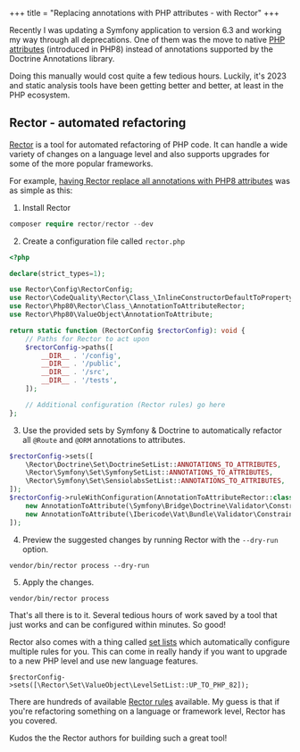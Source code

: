 +++
title = "Replacing annotations with PHP attributes - with Rector" 
+++

Recently I was updating a Symfony application to version 6.3 and working my way through all deprecations. One of them was the move to native [PHP attributes](https://www.php.net/manual/en/language.attributes.overview.php) (introduced in PHP8) instead of annotations supported by the Doctrine Annotations library.

Doing this manually would cost quite a few tedious hours. Luckily, it's 2023 and static analysis tools have been getting better and better, at least in the PHP ecosystem. 

## Rector - automated refactoring

[Rector](https://getrector.com/documentation) is a tool for automated refactoring of PHP code. It can handle a wide variety of changes on a language level and also supports upgrades for some of the more popular frameworks.

For example, [having Rector replace all annotations with PHP8 attributes](https://getrector.com/blog/how-to-upgrade-annotations-to-attributes) was as simple as this:

1. Install Rector

```php
composer require rector/rector --dev
```

2. Create a configuration file called `rector.php`

```php
<?php

declare(strict_types=1);

use Rector\Config\RectorConfig;
use Rector\CodeQuality\Rector\Class_\InlineConstructorDefaultToPropertyRector;
use Rector\Php80\Rector\Class_\AnnotationToAttributeRector;
use Rector\Php80\ValueObject\AnnotationToAttribute;

return static function (RectorConfig $rectorConfig): void {
    // Paths for Rector to act upon
    $rectorConfig->paths([
        __DIR__ . '/config',
        __DIR__ . '/public',
        __DIR__ . '/src',
        __DIR__ . '/tests',
    ]);

    // Additional configuration (Rector rules) go here
};
```

3. Use the provided sets by Symfony & Doctrine to automatically refactor all `@Route` and `@ORM` annotations to attributes.

```php
$rectorConfig->sets([
    \Rector\Doctrine\Set\DoctrineSetList::ANNOTATIONS_TO_ATTRIBUTES,
    \Rector\Symfony\Set\SymfonySetList::ANNOTATIONS_TO_ATTRIBUTES,
    \Rector\Symfony\Set\SensiolabsSetList::ANNOTATIONS_TO_ATTRIBUTES,
]);
$rectorConfig->ruleWithConfiguration(AnnotationToAttributeRector::class, [
    new AnnotationToAttribute(\Symfony\Bridge\Doctrine\Validator\Constraints\UniqueEntity::class),
    new AnnotationToAttribute(\Ibericode\Vat\Bundle\Validator\Constraints\VatNumber::class),
]);
```

4. Preview the suggested changes by running Rector with the `--dry-run` option.

```
vendor/bin/rector process --dry-run
```

5. Apply the changes.

```
vendor/bin/rector process
```

That's all there is to it. Several tedious hours of work saved by a tool that just works and can be configured within minutes. So good!

Rector also comes with a thing called [set lists](https://getrector.com/documentation/set-lists) which automatically configure multiple rules for you. This can come in really handy if you want to upgrade to a new PHP level and use new language features.

```
$rectorConfig->sets([\Rector\Set\ValueObject\LevelSetList::UP_TO_PHP_82]);
```

There are hundreds of available [Rector rules](https://getrector.com/documentation/rules-overview) available. My guess is that if you're refactoring something on a language or framework level, Rector has you covered.

Kudos the the Rector authors for building such a great tool!